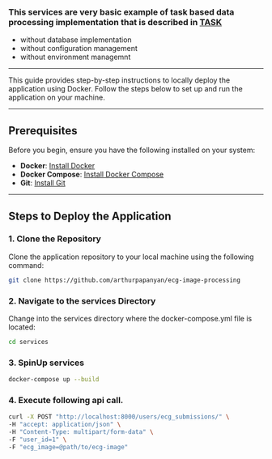 ### This services are very basic example of task based data processing implementation that is described in [TASK](../infrastructure/TASK.md)

- without database implementation
- without configuration management
- without environment managemnt

---

This guide provides step-by-step instructions to locally deploy the application using Docker. Follow the steps below to set up and run the application on your machine.

---

## Prerequisites

Before you begin, ensure you have the following installed on your system:

- **Docker**: [Install Docker](https://docs.docker.com/get-docker/)
- **Docker Compose**: [Install Docker Compose](https://docs.docker.com/compose/install/)
- **Git**: [Install Git](https://git-scm.com/downloads)

---

## Steps to Deploy the Application

### 1. Clone the Repository

Clone the application repository to your local machine using the following command:

```bash
git clone https://github.com/arthurpapanyan/ecg-image-processing
```

### 2. Navigate to the services Directory

Change into the services directory where the docker-compose.yml file is located:

```bash
cd services
```

### 3. SpinUp services

```bash
docker-compose up --build
```

### 4. Execute following api call.

```bash
curl -X POST "http://localhost:8000/users/ecg_submissions/" \
-H "accept: application/json" \
-H "Content-Type: multipart/form-data" \
-F "user_id=1" \
-F "ecg_image=@path/to/ecg-image"
```
